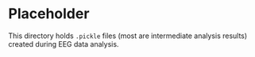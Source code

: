 # Placeholder

This directory holds `.pickle` files (most are intermediate analysis results) created during EEG data analysis.
